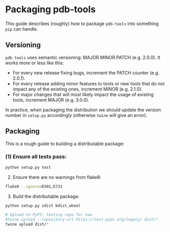 # Packaging pdb-tools
This guide describes (roughly) how to package `pdb-tools` into something `pip`
can handle.

## Versioning
`pdb-tools` uses semantic versioning: MAJOR.MINOR.PATCH (e.g. 2.0.0). It works
more or less like this:

* For every new release fixing bugs, increment the PATCH counter (e.g. 2.0.1).
* For every release adding minor features to tools or new tools that do not
impact any of the existing ones, increment MINOR (e.g. 2.1.0).
* For major changes that will most likely impact the usage of existing tools,
increment MAJOR (e.g. 3.0.0).

In practice, when packaging the distribution we should update the version number
in `setup.py` accordingly (otherwise `twine` will give an error).

## Packaging
This is a rough guide to building a distributable package:

### (1) Ensure all tests pass:
```bash
python setup.py test
```

2. Ensure there are no warnings from flake8:
```bash
flake8 --ignore=E501,E731
```

3. Build the distributable package:
```bash
python setup.py sdist bdist_wheel

# Upload to PyPI: testing repo for now.
#twine upload --repository-url https://test.pypi.org/legacy/ dist/*
twine upload dist/*
```
